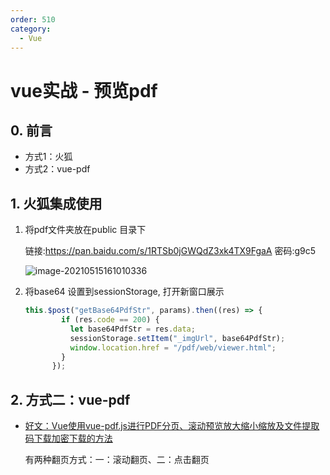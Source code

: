```yaml
---
order: 510
category:
  - Vue
---
```


# vue实战 - 预览pdf

## 0. 前言

- 方式1：火狐
- 方式2：vue-pdf

## 1. 火狐集成使用

1. 将pdf文件夹放在public 目录下

   链接:https://pan.baidu.com/s/1RTSb0jGWQdZ3xk4TX9FgaA  密码:g9c5

   ![image-20210515161010336](https://zszblog.oss-cn-beijing.aliyuncs.com/zszblog/blogimage-master/image-20210515161010336.png)

2. 将base64 设置到sessionStorage, 打开新窗口展示

   ```js
   this.$post("getBase64PdfStr", params).then((res) => {
           if (res.code == 200) {
             let base64PdfStr = res.data;
             sessionStorage.setItem("_imgUrl", base64PdfStr);
             window.location.href = "/pdf/web/viewer.html";
           }
         });
   ```

   

## 2. 方式二：vue-pdf

- [好文：Vue使用vue-pdf.js进行PDF分页、滚动预览放大缩小缩放及文件提取码下载加密下载的方法](http://www.ycmbcd.com/blog/html/16261748155391.html)

  有两种翻页方式：一：滚动翻页、二：点击翻页

​	
